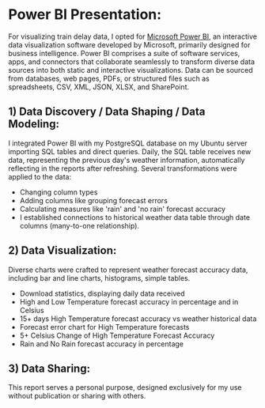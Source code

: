 # Power BI Presentation:

For visualizing train delay data, I opted for [Microsoft Power BI](https://powerbi.microsoft.com/), an interactive data visualization software developed by Microsoft, primarily designed for business intelligence. Power BI comprises a suite of software services, apps, and connectors that collaborate seamlessly to transform diverse data sources into both static and interactive visualizations. Data can be sourced from databases, web pages, PDFs, or structured files such as spreadsheets, CSV, XML, JSON, XLSX, and SharePoint.

## 1) Data Discovery / Data Shaping / Data Modeling:

I integrated Power BI with my PostgreSQL database on my Ubuntu server importing SQL tables and direct queries. Daily, the SQL table receives new data, representing the previous day's weather information, automatically reflecting in the reports after refreshing. Several transformations were applied to the data:

- Changing column types
- Adding columns like grouping forecast errors
- Calculating measures like 'rain' and 'no rain' forecast accuracy  
- I established connections to historical weather data table through date columns (many-to-one relationship).

## 2) Data Visualization:

Diverse charts were crafted to represent weather forecast accuracy data, including bar and line charts, histograms, simple tables.

- Download statistics, displaying daily data received
- High and Low Temperature forecast accuracy in percentage and in Celsius
- 15+ days High Temperature forecast accuracy vs weather historical data
- Forecast error chart for High Temperature forecasts
- 5+ Celsius Change of High Temperature Forecast Accuracy 
- Rain and No Rain forecast accuracy in percentage

## 3) Data Sharing:

This report serves a personal purpose, designed exclusively for my use without publication or sharing with others.
